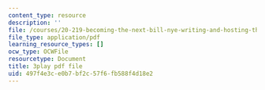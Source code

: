 ```yaml
---
content_type: resource
description: ''
file: /courses/20-219-becoming-the-next-bill-nye-writing-and-hosting-the-educational-show-january-iap-2015/497f4e3ce0b7bf2c57f6fb588f4d18e2_ZMe7jSsPmW4.pdf
file_type: application/pdf
learning_resource_types: []
ocw_type: OCWFile
resourcetype: Document
title: 3play pdf file
uid: 497f4e3c-e0b7-bf2c-57f6-fb588f4d18e2
---
```

